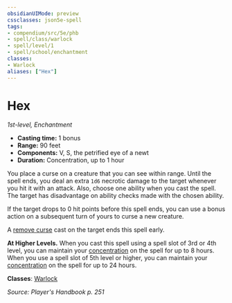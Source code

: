 ```yaml
---
obsidianUIMode: preview
cssclasses: json5e-spell
tags:
- compendium/src/5e/phb
- spell/class/warlock
- spell/level/1
- spell/school/enchantment
classes:
- Warlock
aliases: ["Hex"]
---
```

# Hex
*1st-level, Enchantment*  

- **Casting time:** 1 bonus
- **Range:** 90 feet
- **Components:** V, S, the petrified eye of a newt
- **Duration:** Concentration, up to 1 hour

You place a curse on a creature that you can see within range. Until the spell ends, you deal an extra `1d6` necrotic damage to the target whenever you hit it with an attack. Also, choose one ability when you cast the spell. The target has disadvantage on ability checks made with the chosen ability.

If the target drops to 0 hit points before this spell ends, you can use a bonus action on a subsequent turn of yours to curse a new creature.

A [remove curse](remove-curse.md) cast on the target ends this spell early.

**At Higher Levels.** When you cast this spell using a spell slot of 3rd or 4th level, you can maintain your [concentration](conditions.md#concentration) on the spell for up to 8 hours. When you use a spell slot of 5th level or higher, you can maintain your [concentration](conditions.md#concentration) on the spell for up to 24 hours.

**Classes**: [Warlock](warlock.md)

*Source: Player's Handbook p. 251*